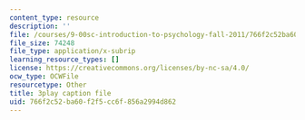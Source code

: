 ```yaml
---
content_type: resource
description: ''
file: /courses/9-00sc-introduction-to-psychology-fall-2011/766f2c52ba60f2f5cc6f856a2994d862_v4ur5mna060.srt
file_size: 74248
file_type: application/x-subrip
learning_resource_types: []
license: https://creativecommons.org/licenses/by-nc-sa/4.0/
ocw_type: OCWFile
resourcetype: Other
title: 3play caption file
uid: 766f2c52-ba60-f2f5-cc6f-856a2994d862
---
```

